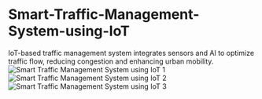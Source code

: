 # Smart-Traffic-Management-System-using-IoT
IoT-based traffic management system integrates sensors and AI to optimize traffic flow, reducing congestion and enhancing urban mobility.
![Smart Traffic Management System using IoT 1](https://github.com/Kaveri4502/-Smart-Traffic-Management-System-using-IoT/assets/139954093/25ecd107-0a0f-438b-a5ad-a145465017cd)
![Smart Traffic Management System using IoT 2](https://github.com/Kaveri4502/-Smart-Traffic-Management-System-using-IoT/assets/139954093/fd71ddc7-2c05-4219-aaf6-e0c90ffe1033)
![Smart Traffic Management System using IoT 3](https://github.com/Kaveri4502/-Smart-Traffic-Management-System-using-IoT/assets/139954093/d15d3942-1203-4561-82a4-68362ee307f2)
